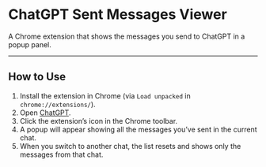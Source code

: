 # ChatGPT Sent Messages Viewer

A Chrome extension that shows the messages you send to ChatGPT in a popup panel.

---

## How to Use
1. Install the extension in Chrome (via `Load unpacked` in `chrome://extensions/`).  
2. Open [ChatGPT](https://chatgpt.com).  
3. Click the extension’s icon in the Chrome toolbar.  
4. A popup will appear showing all the messages you’ve sent in the current chat.  
5. When you switch to another chat, the list resets and shows only the messages from that chat.

